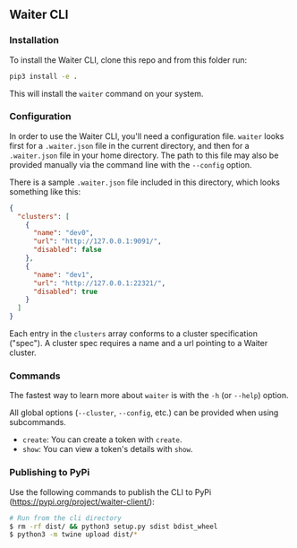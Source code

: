 ## Waiter CLI

### Installation

To install the Waiter CLI, clone this repo and from this folder run:

```bash
pip3 install -e .
```

This will install the `waiter` command on your system.

### Configuration

In order to use the Waiter CLI, you'll need a configuration file. 
`waiter` looks first for a `.waiter.json` file in the current directory, and then for a `.waiter.json` file in your home directory. 
The path to this file may also be provided manually via the command line with the `--config` option.

There is a sample `.waiter.json` file included in this directory, which looks something like this:

```json
{
  "clusters": [
    {
      "name": "dev0",
      "url": "http://127.0.0.1:9091/",
      "disabled": false
    },
    {
      "name": "dev1",
      "url": "http://127.0.0.1:22321/",
      "disabled": true
    }
  ]
}
```

Each entry in the `clusters` array conforms to a cluster specification ("spec"). 
A cluster spec requires a name and a url pointing to a Waiter cluster.

### Commands

The fastest way to learn more about `waiter` is with the `-h` (or `--help`) option.

All global options (`--cluster`, `--config`, etc.) can be provided when using subcommands.

- `create`: You can create a token with `create`. 
- `show`: You can view a token's details with `show`.

### Publishing to PyPi

Use the following commands to publish the CLI to PyPi (https://pypi.org/project/waiter-client/):

```bash
# Run from the cli directory
$ rm -rf dist/ && python3 setup.py sdist bdist_wheel
$ python3 -m twine upload dist/*
```